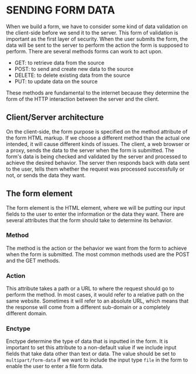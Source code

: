 # SENDING FORM DATA

When we build a form, we have to consider some kind of data validation on the client-side before we send it to the server. This form of validation is important as the first layer of security. When the user submits the form, the data will be sent to the server to perform the action the form is supposed to perform. There are several methods forms can work to act upon.

* GET: to retrieve data from the source
* POST: to send and create new data to the source
* DELETE: to delete existing data from the source
* PUT: to update data on the source

These methods are fundamental to the internet because they determine the form of the HTTP interaction between the server and the client.

## Client/Server architecture

On the client-side, the form purpose is specified on the method attribute of the form HTML markup. If we choose a different method than the actual one intended, it will cause different kinds of issues. The client, a web browser or a proxy, sends the data to the server when the form is submitted. The form's data is being checked and validated by the server and processed to achieve the desired behavior. The server then responds back with data sent to the user, tells them whether the request was processed successfully or not, or sends the data they want.

## The form element

The form element is the HTML element, where we will be putting our input fields to the user to enter the information or the data they want. There are several attributes that the form should take to determine its behavior.

### Method

The method is the action or the behavior we want from the form to achieve when the form is submitted. The most common methods used are the POST and the GET methods. 

### Action

This attribute takes a path or a URL to where the request should go to perform the method. In most cases, it would refer to a relative path on the same website. Sometimes it will refer to an absolute URL, which means that the response will come from a different sub-domain or a completely different domain. 

### Enctype

Enctype determine the type of data that is inputted in the form. It is important to set this attribute to a non-default value if we include input fields that take data other than text or data. The value should be set to `multipart/form-data` if we want to include the input type `file` in the form to enable the user to enter a file form data.